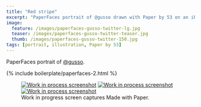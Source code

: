 ```yaml
---
title: "Red stripe"
excerpt: "PaperFaces portrait of @gusso drawn with Paper by 53 on an iPad."
image: 
  feature: /images/paperfaces-gusso-twitter-lg.jpg
  teaser: /images/paperfaces-gusso-twitter-teaser.jpg
  thumb: /images/paperfaces-gusso-twitter-150.jpg
tags: [portrait, illustration, Paper by 53]
---
```


PaperFaces portrait of [@gusso](http://twitter.com/gusso).

{% include boilerplate/paperfaces-2.html %}

<figure class="third">
  <a href="{{ site.url }}/images/paperfaces-gusso-process-1-lg.jpg"><img src="{{ site.url }}/images/paperfaces-gusso-process-1-600.jpg" alt="Work in process screenshot"></a>
  <a href="{{ site.url }}/images/paperfaces-gusso-process-2-lg.jpg"><img src="{{ site.url }}/images/paperfaces-gusso-process-2-600.jpg" alt="Work in process screenshot"></a>
  <a href="{{ site.url }}/images/paperfaces-gusso-process-3-lg.jpg"><img src="{{ site.url }}/images/paperfaces-gusso-process-3-600.jpg" alt="Work in process screenshot"></a>
  <figcaption>Work in progress screen captures Made with Paper.</figcaption>
</figure>